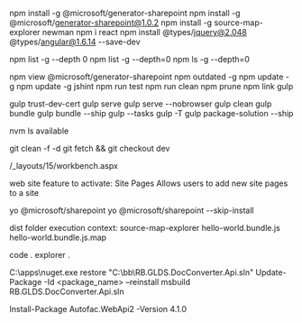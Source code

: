 
npm install -g @microsoft/generator-sharepoint
npm install -g @microsoft/generator-sharepoint@1.0.2
npm install -g source-map-explorer newman
npm i react
npm install @types/jquery@2.048 @types/angular@1.6.14 --save-dev
 

npm list -g --depth 0
npm list -g --depth=0
npm ls -g --depth=0

npm view @microsoft/generator-sharepoint
npm outdated -g
npm update -g
npm update -g jshint
npm run test
npm run clean
npm prune
npm link gulp

gulp trust-dev-cert
gulp serve
gulp serve --nobrowser
gulp clean
gulp bundle
gulp bundle --ship
gulp --tasks
gulp -T
gulp package-solution --ship

nvm ls available

git clean -f -d
git fetch && git checkout dev

/_layouts/15/workbench.aspx


web site feature to activate:
Site Pages
Allows users to add new site pages to a site

yo @microsoft/sharepoint
yo @microsoft/sharepoint --skip-install


dist folder execution context:
source-map-explorer hello-world.bundle.js hello-world.bundle.js.map


code .
explorer .


C:\apps\nuget.exe restore "C:\bb\RB.GLDS.DocConverter.Api.sln"
Update-Package -Id <package_name> –reinstall 
msbuild RB.GLDS.DocConverter.Api.sln

Install-Package Autofac.WebApi2 -Version 4.1.0 




